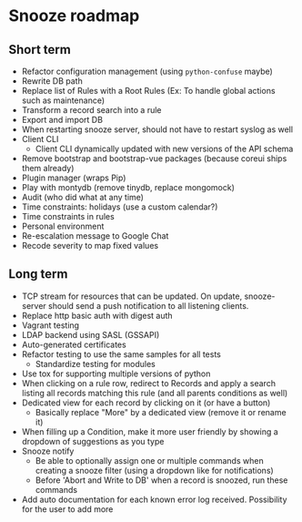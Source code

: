 # Snooze roadmap

## Short term

* Refactor configuration management (using `python-confuse` maybe)
* Rewrite DB path
* Replace list of Rules with a Root Rules (Ex: To handle global actions such as maintenance)
* Transform a record search into a rule
* Export and import DB
* When restarting snooze server, should not have to restart syslog as well
* Client CLI
  * Client CLI dynamically updated with new versions of the API schema
* Remove bootstrap and bootstrap-vue packages (because coreui ships them already)
* Plugin manager (wraps Pip)
* Play with montydb (remove tinydb, replace mongomock)
* Audit (who did what at any time)
* Time constraints: holidays (use a custom calendar?)
* Time constraints in rules
* Personal environment
* Re-escalation message to Google Chat
* Recode severity to map fixed values

## Long term

* TCP stream for resources that can be updated. On update, snooze-server should send a
push notification to all listening clients.
* Replace http basic auth with digest auth
* Vagrant testing
* LDAP backend using SASL (GSSAPI)
* Auto-generated certificates
* Refactor testing to use the same samples for all tests
  * Standardize testing for modules
* Use tox for supporting multiple versions of python
* When clicking on a rule row, redirect to Records and apply a search listing all records matching this rule (and all parents conditions as well)
* Dedicated view for each record by clicking on it (or have a button)
  * Basically replace "More" by a dedicated view (remove it or rename it)
* When filling up a Condition, make it more user friendly by showing a dropdown of suggestions as you type
* Snooze notify
  * Be able to optionally assign one or multiple commands when creating a snooze filter (using a dropdown like for notifications)
  * Before 'Abort and Write to DB' when a record is snoozed, run these commands
* Add auto documentation for each known error log received. Possibility for the user to add more
